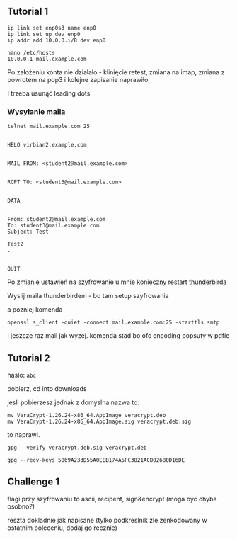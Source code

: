 ## Tutorial 1

```
ip link set enp0s3 name enp0
ip link set up dev enp0
ip addr add 10.0.0.i/8 dev enp0
```

```
nano /etc/hosts
10.0.0.1 mail.example.com
```

Po założeniu konta nie działało - klinięcie retest, zmiana na imap, 
zmiana z powrotem na pop3 i kolejne zapisanie naprawiło.

I trzeba usunąć leading dots


### Wysyłanie maila

```
telnet mail.example.com 25


HELO virbian2.example.com


MAIL FROM: <student2@mail.example.com>


RCPT TO: <student3@mail.example.com>


DATA


From: student2@mail.example.com
To: student3@mail.example.com
Subject: Test 

Test2
.


QUIT
```

Po zmianie ustawień na szyfrowanie u mnie konieczny restart thunderbirda

Wyslij maila thunderbirdem - bo tam setup szyfrowania

a pozniej komenda

```
openssl s_client -quiet -connect mail.example.com:25 -starttls smtp
```
i jeszcze raz mail jak wyzej. komenda stad bo ofc encoding popsuty w pdfie

## Tutorial 2

haslo: `abc`

pobierz, cd into downloads

jesli pobierzesz jednak z domyslna nazwa to:

```
mv VeraCrypt-1.26.24-x86_64.AppImage veracrypt.deb
mv VeraCrypt-1.26.24-x86_64.AppImage.sig veracrypt.deb.sig
```

to naprawi.

`gpg --verify veracrypt.deb.sig veracrypt.deb`

`gpg --recv-keys 5069A233D55A0EEB174A5FC3821ACD02680D16DE`

## Challenge 1

flagi przy szyfrowaniu to ascii, recipent, sign&encrypt (moga byc chyba osobno?)

reszta dokladnie jak napisane (tylko podkreslnik zle zenkodowany w ostatnim 
poleceniu, dodaj go recznie)